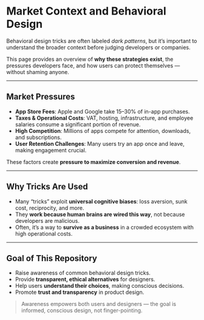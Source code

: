 # Market Context and Behavioral Design

Behavioral design tricks are often labeled _dark patterns_, but it’s important to understand the broader context before judging developers or companies.

This page provides an overview of **why these strategies exist**, the pressures developers face, and how users can protect themselves — without shaming anyone.

---

## Market Pressures

- **App Store Fees**: Apple and Google take 15–30% of in-app purchases.
- **Taxes & Operational Costs**: VAT, hosting, infrastructure, and employee salaries consume a significant portion of revenue.
- **High Competition**: Millions of apps compete for attention, downloads, and subscriptions.
- **User Retention Challenges**: Many users try an app once and leave, making engagement crucial.

These factors create **pressure to maximize conversion and revenue**.

---

## Why Tricks Are Used

- Many “tricks” exploit **universal cognitive biases**: loss aversion, sunk cost, reciprocity, and more.
- They **work because human brains are wired this way**, not because developers are malicious.
- Often, it’s a way to **survive as a business** in a crowded ecosystem with high operational costs.

---

## Goal of This Repository

- Raise awareness of common behavioral design tricks.
- Provide **transparent, ethical alternatives** for designers.
- Help users **understand their choices**, making conscious decisions.
- Promote **trust and transparency** in product design.

> Awareness empowers both users and designers — the goal is informed, conscious design, not finger-pointing.
